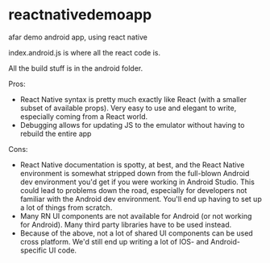 # reactnativedemoapp
afar demo android app, using react native

index.android.js is where all the react code is.

All the build stuff is in the android folder.

Pros:

* React Native syntax is pretty much exactly like React (with a smaller subset of available props). Very easy to use and elegant to write, especially coming from a React world.
* Debugging allows for updating JS to the emulator without having to rebuild the entire app

Cons:
* React Native documentation is spotty, at best, and the React Native environment is somewhat stripped down from the full-blown Android dev environment you'd get if you were working in Android Studio. This could lead to problems down the road, especially for developers not familiar with the Android dev environment. You'll end up having to set up a lot of things from scratch.
* Many RN UI components are not available for Android (or not working for Android). Many third party libraries have to be used instead.
* Because of the above, not a lot of shared UI components can be used cross platform. We'd still end up writing a lot of IOS- and Android-specific UI code.

